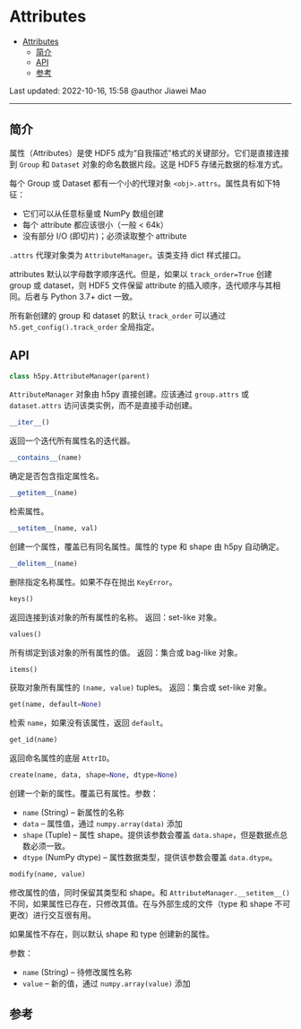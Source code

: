 # Attributes

- [Attributes](#attributes)
  - [简介](#简介)
  - [API](#api)
  - [参考](#参考)

Last updated: 2022-10-16, 15:58
@author Jiawei Mao
****

## 简介

属性（Attributes）是使 HDF5 成为“自我描述”格式的关键部分。它们是直接连接到 `Group` 和 `Dataset` 对象的命名数据片段。这是 HDF5 存储元数据的标准方式。

每个 Group 或 Dataset 都有一个小的代理对象 `<obj>.attrs`。属性具有如下特征：

- 它们可以从任意标量或 NumPy 数组创建
- 每个 attribute 都应该很小（一般 < 64k）
- 没有部分 I/O (即切片)；必须读取整个 attribute

`.attrs` 代理对象类为 `AttributeManager`。该类支持 dict 样式接口。

attributes 默认以字母数字顺序迭代。但是，如果以 `track_order=True` 创建 group 或 dataset，则 HDF5 文件保留 attribute 的插入顺序，迭代顺序与其相同。后者与 Python 3.7+ dict 一致。

所有新创建的 group 和 dataset 的默认 `track_order` 可以通过 `h5.get_config().track_order` 全局指定。

## API

```python
class h5py.AttributeManager(parent)
```

`AttributeManager` 对象由 h5py 直接创建。应该通过 `group.attrs` 或 `dataset.attrs` 访问该类实例，而不是直接手动创建。

```python
__iter__()
```

返回一个迭代所有属性名的迭代器。

```python
__contains__(name)
```

确定是否包含指定属性名。

```python
__getitem__(name)
```

检索属性。

```python
__setitem__(name, val)
```

创建一个属性，覆盖已有同名属性。属性的 type 和 shape 由 h5py 自动确定。

```python
__delitem__(name)
```

删除指定名称属性。如果不存在抛出 `KeyError`。

```python
keys()
```

返回连接到该对象的所有属性的名称。
返回：set-like 对象。

```python
values()
```

所有绑定到该对象的所有属性的值。
返回：集合或 bag-like 对象。

```python
items()
```

获取对象所有属性的 `(name, value)` tuples。
返回：集合或 set-like 对象。

```python
get(name, default=None)
```

检索 `name`，如果没有该属性，返回 `default`。

```python
get_id(name)
```

返回命名属性的底层 `AttrID`。

```python
create(name, data, shape=None, dtype=None)
```

创建一个新的属性。覆盖已有属性。参数：

- `name` (String) – 新属性的名称
- `data` – 属性值，通过 `numpy.array(data)` 添加
- `shape` (Tuple) – 属性 shape。提供该参数会覆盖 `data.shape`，但是数据点总数必须一致。
- `dtype` (NumPy dtype) – 属性数据类型，提供该参数会覆盖 `data.dtype`。

```python
modify(name, value)
```

修改属性的值，同时保留其类型和 shape。和 `AttributeManager.__setitem__()` 不同，如果属性已存在，只修改其值。在与外部生成的文件（type 和 shape 不可更改）进行交互很有用。

如果属性不存在，则以默认 shape 和 type 创建新的属性。

参数：

- `name` (String) – 待修改属性名称
- `value` – 新的值，通过 `numpy.array(value)` 添加

## 参考
